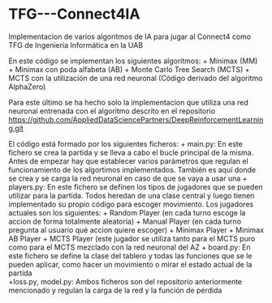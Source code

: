 # TFG---Connect4IA
Implementacion de varios algoritmos de IA para jugar al Connect4 como TFG de Ingeniería Informática en la UAB

En este código se implementan los siguientes algoritmos:
      + Minimax (MM)
      + Minimax con poda alfabeta (AB)
      + Monte Carlo Tree Search (MCTS)
      + MCTS con la utilización de una red neuronal (Código derivado del algoritmo AlphaZero)
      
Para este último se ha hecho solo la implementacion que utiliza una red neuronal entrenada con el algoritmo descrito en el repositorio https://github.com/AppliedDataSciencePartners/DeepReinforcementLearning.git



El código está formado por los siguientes ficheros:
      + main.py: En este fichero se crea la partida y se lleva a cabo el bucle principal de la misma. Antes de empezar hay que establecer varios parámetros que regulan el funcionamiento de los algortimos implementados. También es aquí donde se crea y se carga la red neuronal en caso de que se vaya a usar una
      + players.py: En este fichero se definen los tipos de jugadores que se pueden utilizar para la partida. Todos heredan de una clase central y luego tienen implementado su propio código para escoger movimiento. Los jugadores actuales son los siguientes:
                  + Random Player (en cada turno escoge la accion de forma totalmente aleatoria)
                  + Manual Player (en cada turno pregunta al usuario qué accion quiere escoger)
                  + Minimax Player
                  + Minimax AB Player
                  + MCTS Player (este jugador se utiliza tanto para el MCTS puro como para el MCTS mezclado con la red neuronal del AZ
      + board.py: En este fichero se define la clase del tablero y todas las funciones que se le pueden aplicar, como hacer un movimiento o mirar el estado actual de la partida      
      +loss.py, model.py: Ambos ficheros son del repositorio anteriormente mencionado y regulan la carga de la red y la función de pérdida
